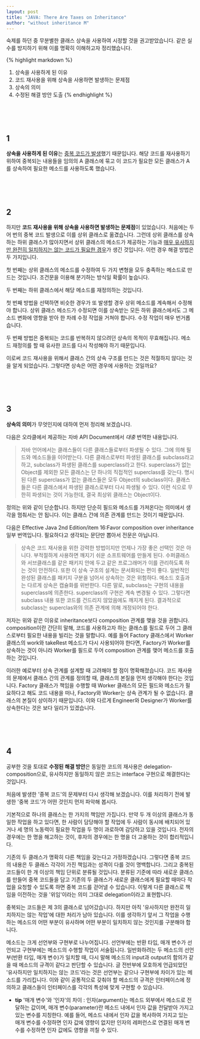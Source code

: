 ```yaml
---
layout: post
title: "JAVA: There Are Taxes on Inheritance"
author: "without inheritance M"
---
```




숙제를 하던 중 무분별한 클래스 상속을 사용하여 시정할 것을 권고받았습니다. 같은 실수를 방지하기 위해 이를 명확히 이해하고자 정리했습니다. 

{% highlight markdown %}
1. 상속을 사용하게 된 이유
2. 코드 재사용을 위해 상속을 사용하면 발생하는 문제점
3. 상속의 의미
4. 수정된 해결 방안 도출
{% endhighlight %}


<br>
<br>
<br>


## 1
**상속을 사용하게 된 이유**는 <ins>중복 코드가 발생</ins>했기 때문입니다. 해당 코드를 재사용하기 위하여 중복되는 내용들을 임의의 A 클래스에 묶고 이 코드가 필요한 모든 클래스가 A를 상속하여 필요한 메소드를 사용하도록 했습니다. 

<br>
<br>
<br>

## 2
하지만 **코드 재사용을 위해 상속을 사용하면 발생하는 문제점**이 있었습니다. 처음에는 두어 번의 중복 코드 발생으로 이를 상위 클래스로 옮겼습니다. 그런데 상위 클래스를 상속하는 하위 클래스가 많아지면서 상위 클래스의 메소드가 제공하는 기능과 <ins>매우 유사하지만 완전히 일치하지는 않는 코드가 필요한 경우</ins>가 생긴 것입니다. 이런 경우 해결 방법은 두 가지입니다.

  첫 번째는 상위 클래스의 메소드를 수정하여 두 가지 변형을 모두 충족하는 메소드로 만드는 것입니다. 조건문을 이용해 분기하는 방식일 확률이 높습니다.

 두 번째는 하위 클래스에서 해당 메소드를 재정의하는 것입니다.

 첫 번째 방법을 선택하면 비슷한 경우가 또 발생할 경우 상위 메소드를 계속해서 수정해야 합니다. 상위 클래스 메소드가 수정되면 이를 상속받는 모든 하위 클래스에서도 그 메소드 변화에 영향을 받아 한 차례 수정 작업을 거쳐야 합니다. 수정 작업이 매우 번거롭습니다.

 두 번째 방법은 중복되는 코드를 반복하지 않으려던 상속의 목적이 무효해집니다. 메소드 재정의를 할 때 유사한 코드를 다시 작성해야 하기 때문입니다.

 이로써 코드 재사용을 위해서 클래스 간의 상속 구조를 만드는 것은 적절하지 않다는 것을 알게 되었습니다. 그렇다면 상속은 어떤 경우에 사용하는 것일까요?

<br>
<br>
<br>

## 3 
**상속의 의미**가 무엇인지에 대하여 먼저 정리해 보겠습니다.

  
 다음은 오라클에서 제공하는 자바 API Document에서 _대충_ 번역한 내용입니다.
 >자바 언어에서는 클래스들이 다른 클래스들로부터 파생될 수 있다. 그에 의해 필드와 메소드들을 이어받는다. 다른 클래스로부터 파생된 클래스를 subclass라고 하고, subclass가 파생된 클래스를 superclass라고 한다. superclass가 없는 Object를 제외한 모든 클래스는 단 하나의 직접적인 superclass를 갖는다. 명시된 다른 superclass가 없는 클래스들은 모두 Object의 subclass이다. 클래스들은 다른 클래스에서 파생된 클래스로부터 다시 파생될 수 있다. 이런 식으로 무한히 파생되는 것이 가능한데, 결국 최상위 클래스는 Object이다.

정의는 위와 같이 단순합니다. 하지만 단순히 필드와 메소드를 가져온다는 의미에서 생각을 멈춰서는 안 됩니다. 이는 클래스 간에 의존 관계를 만드는 것이기 때문입니다. 

 다음은 Effective Java 2nd Edition/item 16:Favor composition over inheritance 일부 번역입니다. 필요하다고 생각되는 문단만 뽑아서 전문은 아닙니다.

> 상속은 코드 재사용을 위한 강력한 방법이지만 언제나 가장 좋은 선택인 것은 아니다. 부적절하게 사용하면 깨지기 쉬운 소프트웨어를 만들게 된다. 수퍼클래스와 서브클래스를 같은 패키지 안에 두고 같은 프로그래머가 이를 관리하도록 하는 것이 안전하다. 또한 이 상속 구조의 설계는 문서화되는 편이 좋다. 일반적인 완성된 클래스를 패키지 구분을 넘어서 상속하는 것은 위험하다. 메소드 호출과는 다르게 상속은 캡슐화를 위반한다. 다른 말로, subclass는 구현의 내용을 superclass에 의존한다. superclass의 구현은 계속 변경될 수 있다. 그렇다면 subclass 내용 또한 코드를 건드리지 않았음에도 깨지게 된다. 결과적으로 subclass는 superclas와의 의존 관계에 의해 개정되어야 한다.


 저자는 위와 같은 이유로 inheritance보다 composition 관계를 맺을 것을 권합니다. composition이란 간단히 말해, 코드를 사용하고자 하는 클래스를 필드로 두어 그 클래스로부터 필요한 내용을 빌리는 것을 말합니다. 예를 들어 Factory 클래스에서 Worker 클래스의 work와 takeRest 메소드가 다시 사용되어야 한다면, Factory가 Worker를 상속하는 것이 아니라 Worker를 필드로 두어 composition 관계를 맺어 메소드를 호출하는 것입니다.

 이러한 예로부터 상속 관계를 설계할 때 고려해야 할 점이 명확해졌습니다. 코드 재사용의 문제에서 클래스 간의 관계를 정의할 때, 클래스의 본질을 먼저 생각해야 한다는 것입니다. Factory 클래스가 책임을 수행할 때 Worker 클래스의 모든 필드와 메소드가 필요하다고 해도 코드 내용을 떠나, Factory와 Worker는 상속 관계가 될 수 없습니다. 클래스의 본질이 상이하기 때문입니다. 이와 다르게 Engineer와 Designer가 Worker를 상속한다는 것은 보다 일리가 있겠습니다.

<br>
<br>
<br>

## 4
공부한 것을 토대로 **수정된 해결 방안**은 동일한 코드의 재사용은 delegation-composition으로, 유사하지만 동일하지 않은 코드는 interface 구현으로 해결한다는 것입니다.

 처음에 발생한 '중복 코드'의 문제부터 다시 생각해 보겠습니다. 이를 처리하기 전에 발생한 '중복 코드'가 어떤 것인지 먼저 파악해 봅시다.

 기본적으로 하나의 클래스는 한 가지의 책임만 가집니다. 만약 두 개 이상의 클래스가 동일한 작업을 하고 있다면, 한 사람이 담당해야 할 작업에 두 사람이 동시에 배치되어 있거나 세 명의 노동력이 필요한 작업을 두 명이 과로하여 감당하고 있을 것입니다. 전자의 경우에는 한 명을 해고하는 것이, 후자의 경우에는 한 명을 더 고용하는 것이 합리적입니다.

 기존의 두 클래스가 명확히 다른 책임을 갖는다고 가정하겠습니다. 그렇다면 중복 코드의 내용은 두 클래스 각각이 가진 책임과는 성격이 다를 것이 명백합니다. 그리고 중복된 코드들이 한 개 이상의 책임 단위로 분류될 것입니다. 분류된 기준에 따라 새로운 클래스를 만들어 중복 코드들을 담고 기존의 두 클래스가 새로운 클래스에게 필요할 때마다 작업을 요청할 수 있도록 하면 중복 코드를 걷어낼 수 있습니다. 이렇게 다른 클래스로 책임을 이전하는 것을 '위임'이라는 의미 그대로 delegation이라고 표현합니다.

 중복되는 코드들은 제 3의 클래스로 넘어갔습니다. 하지만 아직 '유사하지만 완전히 일치하지는 않는 작업'에 대한 처리가 남아 있습니다. 이를 생각하기 앞서 그 작업을 수행하는 메소드의 어떤 부분이 유사하며 어떤 부분이 일치하지 않는 것인지를 구분해야 합니다.

 메소드는 크게 선언부와 구현부로 나누어집니다. 선언부에는 반환 타입, 매개 변수가 선언되고 구현부에는 메소드의 수행할 작업이 서술됩니다. 일반화하려는 두 메소드의 선언부(반환 타입, 매개 변수)가 일치할 때, 다시 말해 메소드의 input과 output의 함의가 같을 때 메소드의 규격이 같다고 판단할 수 있습니다. 글 전반부에 모호하게 언급되었던 '유사하지만 일치하지는 않는 코드'라는 것은 선언부는 같으나 구현부에 차이가 있는 메소드를 가리킵니다. 이와 같이 공통적으로 갖춰야 할 메소드의 규격은 인터페이스에 정의하고 클래스들이 인터페이스를 각각의 특성에 맞게 구현할 수 있습니다.



 * **tip** '매개 변수'와 '인자'의 차이
  : 인자(argument)는 메소드 외부에서 메소드로 전달하는 값이며, 매개 변수(parameter)란 메소드 내에서 인자 값을 전달받아 가지고 있는 변수를 지칭한다. 예를 들어, 메소드 내에서 인자 값을 복사하여 가지고 있는 매개 변수를 수정하면 인자 값에 영향이 없지만 인자의 레퍼런스로 연결된 매개 변수를 수정하면 인자 값에도 영향을 끼칠 수 있다. 
>
